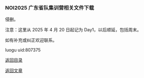 ### NOI2025 广东省队集训营相关文件下载

侵删。

注意：这里从 2025 年 4 月 20 日起记为 Day1，以后顺延，包括周末。

如有补充或纠正欢迎联系。

luogu uid:807375

[返回目录](https://www.luogu.com.cn/training/753719)

[返回文章](https://www.luogu.com.cn/article/x9iejjca)
